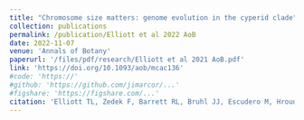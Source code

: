 ```yaml
---
title: "Chromosome size matters: genome evolution in the cyperid clade"
collection: publications
permalink: /publication/Elliott et al 2022 AoB
date: 2022-11-07
venue: 'Annals of Botany'
paperurl: '/files/pdf/research/Elliott et al 2021 AoB.pdf'
link: 'https://doi.org/10.1093/aob/mcac136'
#code: 'https://'
#github: 'https://github.com/jimarcor/...'
#figshare: 'https://figshare.com/...'
citation: 'Elliott TL, Zedek F, Barrett RL, Bruhl JJ, Escudero M, Hroundová Z, Joly S, Larridon I, Luceño M, <B>Márquez-Corro JI</B>, Martín-Bravo S, Muasya AM, Šmarda P, Thomas WW, Wilson KL, Bureš P. 2022. &quot;Chromosome size matters: genome evolution in the cyperid clade&quot; <i>Annals of Botany</i> 130: 999-1013. doi:10.1093/aob/mcac136'
---
```

